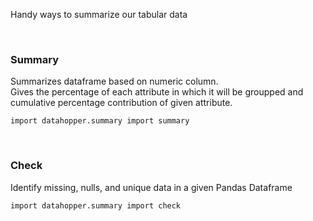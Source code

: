 Handy ways to summarize our tabular data

<br>

### Summary
Summarizes dataframe based on numeric column.
<br>
Gives the percentage of each attribute in which it will be groupped
and cumulative percentage contribution of given attribute.
```console
import datahopper.summary import summary
```
<br>

### Check
Identify missing, nulls, and unique data in a given Pandas Dataframe

```console
import datahopper.summary import check
```
